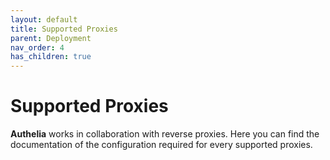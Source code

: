 ```yaml
---
layout: default
title: Supported Proxies
parent: Deployment
nav_order: 4
has_children: true
---
```


# Supported Proxies

**Authelia** works in collaboration with reverse proxies. Here you can find
the documentation of the configuration required for every supported proxies.